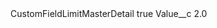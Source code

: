 <?xml version="1.0" encoding="UTF-8"?>
<CustomMetadata xmlns="http://soap.sforce.com/2006/04/metadata" xmlns:xsi="http://www.w3.org/2001/XMLSchema-instance" xmlns:xsd="http://www.w3.org/2001/XMLSchema">
    <label>CustomFieldLimitMasterDetail</label>
    <protected>true</protected>
    <values>
        <field>Value__c</field>
        <value xsi:type="xsd:double">2.0</value>
    </values>
</CustomMetadata>
